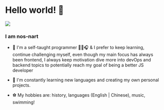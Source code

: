 # Hello world! 👋

<a href="https://count.getloli.com/"><img src="https://count.getloli.com/get/@:nos-nart"></a>

### I am nos-nart

- 🔭 I'm a self-taught programmer 👨‍💻🎧 & I prefer to keep learning, continue challenging myself, even though my main focus has always been frontend, I always keep motivation dive more into devOps and backend topics to potentially reach my goal of being a better JS developer

- 🌱 I'm constantly learning new languages and creating my own personal projects.

- ⚽ My hobbies are: history, languages (English | Chinese), music, swimming!
